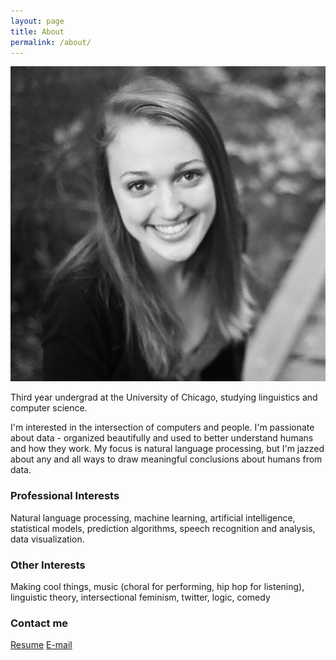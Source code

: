 ```yaml
---
layout: page
title: About
permalink: /about/
---
```

![Alt text](/images/photo.jpg)

Third year undergrad at the University of Chicago, studying linguistics and computer science.    
    
I'm interested in the intersection of computers and people.  I'm passionate about data - organized beautifully and used to better understand humans and how they work.  My focus is natural language processing, but I'm jazzed about any and all ways to draw meaningful conclusions about humans from data.   


### Professional Interests

Natural language processing, machine learning, artificial intelligence, statistical models, prediction algorithms, speech recognition and analysis, data visualization.

### Other Interests

Making cool things, music (choral for performing, hip hop for listening), linguistic theory, intersectional feminism, twitter, logic, comedy

### Contact me
[Resume](/images/Resume.pdf) [E-mail](mailto:meg.rose.barnes@gmail.com)
